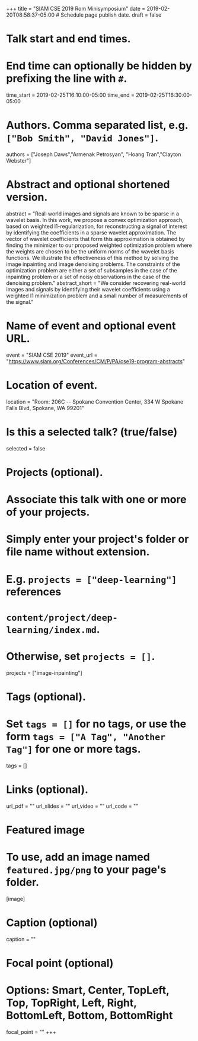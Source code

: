 +++
title = "SIAM CSE 2019 Rom Minisymposium"
date = 2019-02-20T08:58:37-05:00  # Schedule page publish date.
draft = false

# Talk start and end times.
#   End time can optionally be hidden by prefixing the line with `#`.
time_start = 2019-02-25T16:10:00-05:00
time_end = 2019-02-25T16:30:00-05:00

# Authors. Comma separated list, e.g. `["Bob Smith", "David Jones"]`.
authors = ["Joseph Daws","Armenak Petrosyan", "Hoang Tran","Clayton Webster"]

# Abstract and optional shortened version.
abstract = "Real-world images and signals are known to be sparse in a wavelet basis. In this work, we propose a convex optimization approach, based on weighted l1-regularization, for reconstructing a signal of interest by identifying the coefficients in a sparse wavelet approximation. The vector of wavelet coefficients that form this approximation is obtained by finding the minimizer to our proposed weighted optimization problem where the weights are chosen to be the uniform norms of the wavelet basis functions. We illustrate the effectiveness of this method by solving the image inpainting and image denoising problems. The constraints of the optimization problem are either a set of subsamples in the case of the inpainting problem or a set of noisy observations in the case of the denoising problem."
abstract_short = "We consider recovering real-world images and signals by identifying their wavelet coefficients using a weighted l1 minimization problem and a small number of measurements of the signal."

# Name of event and optional event URL.
event = "SIAM CSE 2019"
event_url = "https://www.siam.org/Conferences/CM/P/PA/cse19-program-abstracts"

# Location of event.
location = "Room: 206C -- Spokane Convention Center, 334 W Spokane Falls Blvd, Spokane, WA 99201"

# Is this a selected talk? (true/false)
selected = false

# Projects (optional).
#   Associate this talk with one or more of your projects.
#   Simply enter your project's folder or file name without extension.
#   E.g. `projects = ["deep-learning"]` references 
#   `content/project/deep-learning/index.md`.
#   Otherwise, set `projects = []`.
projects = ["image-inpainting"]

# Tags (optional).
#   Set `tags = []` for no tags, or use the form `tags = ["A Tag", "Another Tag"]` for one or more tags.
tags = []

# Links (optional).
url_pdf = ""
url_slides = ""
url_video = ""
url_code = ""

# Featured image
# To use, add an image named `featured.jpg/png` to your page's folder. 
[image]
  # Caption (optional)
  caption = ""

  # Focal point (optional)
  # Options: Smart, Center, TopLeft, Top, TopRight, Left, Right, BottomLeft, Bottom, BottomRight
  focal_point = ""
+++
